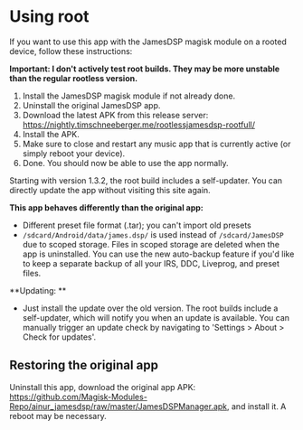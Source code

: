 # Using root

If you want to use this app with the JamesDSP magisk module on a rooted device, follow these instructions:

**Important: I don't actively test root builds. They may be more unstable than the regular rootless version.**

1. Install the JamesDSP magisk module if not already done.
2. Uninstall the original JamesDSP app.
3. Download the latest APK from this release server: https://nightly.timschneeberger.me/rootlessjamesdsp-rootfull/
6. Install the APK.
7. Make sure to close and restart any music app that is currently active (or simply reboot your device).
8. Done. You should now be able to use the app normally.

Starting with version 1.3.2, the root build includes a self-updater. You can directly update the app without visiting this site again.

**This app behaves differently than the original app:**

* Different preset file format (.tar); you can't import old presets
* `/sdcard/Android/data/james.dsp/` is used instead of `/sdcard/JamesDSP` due to scoped storage. Files in scoped storage are deleted when the app is uninstalled. You can use the new auto-backup feature if you'd like to keep a separate backup of all your IRS, DDC, Liveprog, and preset files.

**Updating: **

* Just install the update over the old version. The root builds include a self-updater, which will notify you when an update is available. You can manually trigger an update check by navigating to 'Settings > About > Check for updates'.

## Restoring the original app
Uninstall this app, download the original app APK: https://github.com/Magisk-Modules-Repo/ainur_jamesdsp/raw/master/JamesDSPManager.apk, and install it. A reboot may be necessary.
